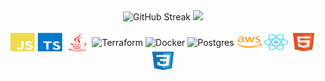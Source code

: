 <div align="center">
  <img src="https://streak-stats.demolab.com?user=MateusRb&theme=dark&hide_border=true&exclude_days=Sun%2CSat" alt="GitHub Streak" />
  <!-- <img height="180em" src="https://github-readme-stats-mateus-ribeiros-projects-78ceac28.vercel.app/api?username=MateusRb&show_icons=true&theme=dark&count_private=true"/> -->
  <img height="195em" src="https://github-readme-stats-mateus-ribeiros-projects-78ceac28.vercel.app/api/top-langs/?username=MateusRb&layout=compact&langs_count=7&theme=dark&hide_border=true"/>
</div>
  
<div align="center"><br>
  <img align="center" alt="Js" height="30" width="40" src="https://raw.githubusercontent.com/devicons/devicon/master/icons/javascript/javascript-plain.svg">
  <img align="center" alt="Ts" height="30" width="40" src="https://raw.githubusercontent.com/devicons/devicon/master/icons/typescript/typescript-plain.svg">
  <img align="center" alt="Java" height="30" width="40" src="https://raw.githubusercontent.com/devicons/devicon/master/icons/java/java-plain.svg">
  <img align="center" alt="Terraform" height="30" width="40" src="https://cdn.jsdelivr.net/gh/devicons/devicon/icons/terraform/terraform-original.svg" />
  <img align="center" alt="Docker" height="30" width="40" src="https://cdn.jsdelivr.net/gh/devicons/devicon/icons/docker/docker-original.svg" />
  <img align="center" alt="Postgres" height="30" width="40" src="https://cdn.jsdelivr.net/gh/devicons/devicon/icons/postgresql/postgresql-original.svg">
  <img align="center" alt="Amazon" height="30" width="40" src="https://github.com/devicons/devicon/blob/v2.16.0/icons/amazonwebservices/amazonwebservices-plain-wordmark.svg">
  <img align="center" alt="React" height="30" width="40" src="https://raw.githubusercontent.com/devicons/devicon/master/icons/react/react-original.svg">
  <img align="center" alt="HTML" height="30" width="40" src="https://raw.githubusercontent.com/devicons/devicon/master/icons/html5/html5-original.svg">
  <img align="center" alt="CSS" height="30" width="40" src="https://raw.githubusercontent.com/devicons/devicon/master/icons/css3/css3-original.svg">
</div>
